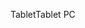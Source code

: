 <span data-ttu-id="69474-101">Tablet</span><span class="sxs-lookup"><span data-stu-id="69474-101">Tablet PC</span></span>
